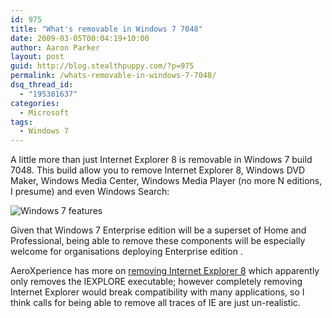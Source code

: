 ```yaml
---
id: 975
title: "What's removable in Windows 7 7048"
date: 2009-03-05T00:04:19+10:00
author: Aaron Parker
layout: post
guid: http://blog.stealthpuppy.com/?p=975
permalink: /whats-removable-in-windows-7-7048/
dsq_thread_id:
  - "195381637"
categories:
  - Microsoft
tags:
  - Windows 7
---
```

A little more than just Internet Explorer 8 is removable in Windows 7 build 7048. This build allow you to remove Internet Explorer 8, Windows DVD Maker, Windows Media Center, Windows Media Player (no more N editions, I presume) and even Windows Search:

![Windows 7 features](https://stealthpuppy.com/wp-content/uploads/2009/03/windowsfeatures.png)

Given that Windows 7 Enterprise edition will be a superset of Home and Professional, being able to remove these components will be especially welcome for organisations deploying Enterprise edition .

AeroXperience has more on [removing Internet Explorer 8](http://www.aeroxp.org/2009/03/ie8-functionally-removable/) which apparently only removes the IEXPLORE executable; however completely removing Internet Explorer would break compatibility with many applications, so I think calls for being able to remove all traces of IE are just un-realistic.
